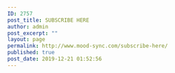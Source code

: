 ```yaml
---
ID: 2757
post_title: SUBSCRIBE HERE
author: admin
post_excerpt: ""
layout: page
permalink: http://www.mood-sync.com/subscribe-here/
published: true
post_date: 2019-12-21 01:52:56
---
```

<!-- wp:image {"id":2758,"sizeSlug":"large"} -->
<figure class="wp-block-image size-large"><img src="http://www.mood-sync.com/wp-content/uploads/2019/12/Subscribe-2-1.jpg" alt="" class="wp-image-2758"/></figure>
<!-- /wp:image -->

<!-- wp:ninja-forms/form /-->